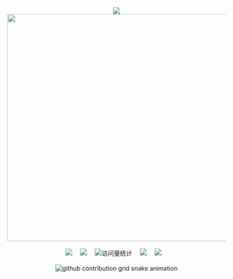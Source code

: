 <div align="center">
  <div>
    <!-- dynamic typing effect 动态打字效果 -->
    <a href="https://github.com/MayIHaveK">
      <img src="https://readme-typing-svg.herokuapp.com?font=Fira+Code&pause=1000&width=545&lines=System.out.println(%22Hello%2C%20World%22);你好，朋友！&center=true&size=27" />
    </a>
  </div>
    <!-- 图片 -->
  <picture>
    <img src="https://ooo.0x0.ooo/2024/07/01/OPy15I.jpg" height="525px"/>
  </picture>
  <div>&nbsp;</div>

  <!-- profile logo 个人资料徽标 -->
  <div>
    <img src="https://img.shields.io/badge/-Java-ff5f3a?style=for-the-badge&logoColor=violet"/></a>&emsp;
    <img src="https://img.shields.io/badge/-C-01427d?style=for-the-badge&logo=c&logoColor=fff"/></a>&emsp;
    <img src="https://komarev.com/ghpvc/?username=MayIHaveK&label=Views&color=orange&style=for-the-badge" alt="访问量统计"/>&emsp;
    <img src="https://img.shields.io/badge/-Go-00bdd8?style=for-the-badge&logo=Go&logoColor=fff"/></a>&emsp;
    <img src="https://img.shields.io/badge/-JavaScript-f7df1e?style=for-the-badge&logo=javascript&logoColor=000"/></a>&emsp;
  </div>

  <div>&nbsp;</div>
<!-- Github Readme Activity Graph -->
<!--     <img src="https://github-readme-activity-graph.vercel.app/graph?username=MayIHaveK&xcode&bg_color=FF000000&hide_border=true" /> -->

<picture>
  <source media="(prefers-color-scheme: dark)" srcset="https://raw.githubusercontent.com/MayIHaveK/MayIHaveK/output/github-contribution-grid-snake-dark.svg">
  <source media="(prefers-color-scheme: light)" srcset="https://raw.githubusercontent.com/MayIHaveK/MayIHaveK/output/github-contribution-grid-snake.svg">
  <img alt="github contribution grid snake animation" src="https://raw.githubusercontent.com/MayIHaveK/MayIHaveK/output/github-contribution-grid-snake.svg">
</picture>


</div>
